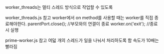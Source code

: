 worker_threads는 멀티 스레드 방식으로 작업할 수 있도록

worker_threads.js 참고
worker에서 on method를 사용할 때는 worker를 직접 종료해야한다.
parentPort.close(); //부모와의 연결이 종료
worker.on('exit'); //종료 시 실행


prime-worker.js 참고
여덟 개의 스레드가 일을 나눠서 처리하도록 함
속도가 10배는 빨라짐